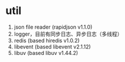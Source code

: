 # util

1. json file reader (rapidjson v1.1.0)
2. logger，目前有同步日志、异步日志（多线程）
3. redis (based hiredis v1.0.2)
4. libevent (based libevent v2.1.12)
5. libuv (based libuv v1.44.2)
